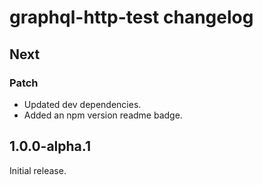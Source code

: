 # graphql-http-test changelog

## Next

### Patch

- Updated dev dependencies.
- Added an npm version readme badge.

## 1.0.0-alpha.1

Initial release.
